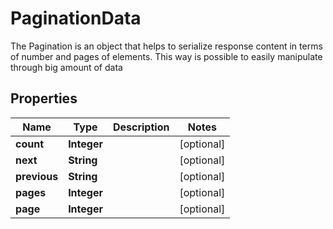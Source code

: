 

# PaginationData

The Pagination is an object that helps to serialize response content in terms of number and pages of elements. This way is possible to easily manipulate through big amount of data
## Properties

Name | Type | Description | Notes
------------ | ------------- | ------------- | -------------
**count** | **Integer** |  |  [optional]
**next** | **String** |  |  [optional]
**previous** | **String** |  |  [optional]
**pages** | **Integer** |  |  [optional]
**page** | **Integer** |  |  [optional]



